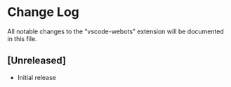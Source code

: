 # Change Log

All notable changes to the "vscode-webots" extension will be documented in this file.

## [Unreleased]

- Initial release

